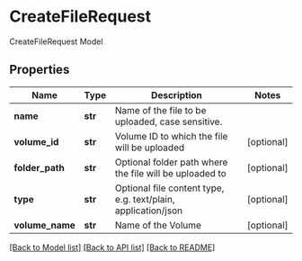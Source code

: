 # CreateFileRequest

CreateFileRequest Model
## Properties
Name | Type | Description | Notes
------------ | ------------- | ------------- | -------------
**name** | **str** | Name of the file to be uploaded, case sensitive. | 
**volume_id** | **str** | Volume ID to which the file will be uploaded | [optional] 
**folder_path** | **str** | Optional folder path where the file will be uploaded to | [optional] 
**type** | **str** | Optional file content type, e.g. text/plain, application/json | [optional] 
**volume_name** | **str** | Name of the Volume | [optional] 

[[Back to Model list]](../README.md#documentation-for-models) [[Back to API list]](../README.md#documentation-for-api-endpoints) [[Back to README]](../README.md)


